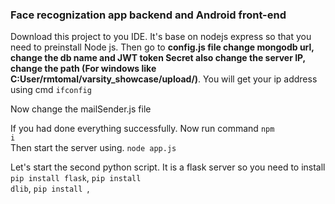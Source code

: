<h3>Face recognization app backend and Android front-end</h3>

Download this project to you IDE. It's base on nodejs express so that you need to preinstall Node js. 
Then go to <b>config.js file change mongodb url, change the db name and JWT token Secret also change the server IP, change the path (For windows like C:User/rmtomal/varsity_showcase/upload/)</b>. You will get your ip address using cmd <code>ifconfig</code> 

Now change the mailSender.js file

If you had done everything successfully. Now run command <code>npm i</code> <br>
Then start the server using. <code>node app.js</code>

Let's start the second python script. It is a flask server so you need to install <code>pip install flask</code>, <code>pip install dlib</code>, <code>pip install </code>, 
